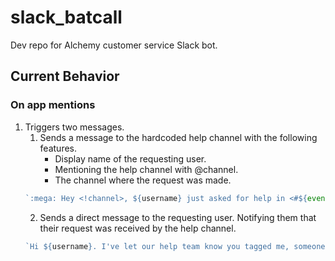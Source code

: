# slack_batcall
Dev repo for Alchemy customer service Slack bot.

## Current Behavior

### On app mentions
1. Triggers two messages. 
    1. Sends a message to the hardcoded help channel with the following features.
        - Display name of the requesting user. 
        - Mentioning the help channel with @channel.
        - The channel where the request was made.
    ```js
    `:mega: Hey <!channel>, ${username} just asked for help in <#${event.channel}>. This is what they said: \n \n ${event.text}`
    ```
    2. Sends a direct message to the requesting user. Notifying them that their request was received by the help channel.
    ```js
    `Hi ${username}. I've let our help team know you tagged me, someone will be in touch shortly!`
    ```
